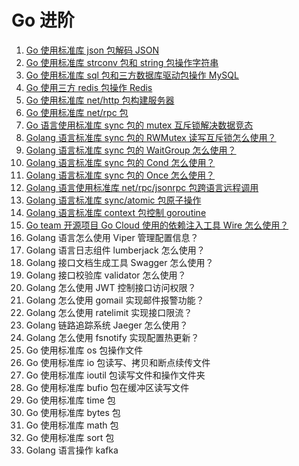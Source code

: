 # Go 进阶
1. [Go 使用标准库 json 包解码 JSON](https://mp.weixin.qq.com/s/OyPlXss8L6zSb0HGIydbrw)
2. [Go 使用标准库 strconv 包和 string 包操作字符串](https://mp.weixin.qq.com/s/ZULa_S-jSOMHS0-SiFqz4A)
3. [Go 使用标准库 sql 包和三方数据库驱动包操作 MySQL](https://mp.weixin.qq.com/s/JEWaU7DTkNllxK28BKvFUA)
4. [Go 使用三方 redis 包操作 Redis](https://mp.weixin.qq.com/s/7WtGQ2czx22GsCABZPGcHw)
5. [Go 使用标准库 net/http 包构建服务器](https://mp.weixin.qq.com/s/gsv3zW0HQaGMSxH9CtjiFA)
6. [Go 使用标准库 net/rpc 包](https://mp.weixin.qq.com/s/IospmGnkC-y9ddJx_9JGzg)
7. [Go 语言使用标准库 sync 包的 mutex 互斥锁解决数据竞态](https://mp.weixin.qq.com/s/7JsdpF7sevArgh2SHS6cyg)
8. [Golang 语言标准库 sync 包的 RWMutex 读写互斥锁怎么使用？](https://mp.weixin.qq.com/s/PGAtjh2gGmawfBB7Rgr0OA)
9. [Golang 语言标准库 sync 包的 WaitGroup 怎么使用？](https://mp.weixin.qq.com/s/6A9Lx99qkVx_sX_gIQxLYw)
10. [Golang 语言标准库 sync 包的 Cond 怎么使用？](https://mp.weixin.qq.com/s/OcLrO-oINk2j2w9sEJvkPw)
11. [Golang 语言标准库 sync 包的 Once 怎么使用？](https://mp.weixin.qq.com/s/gOvi0KuimvXvHQ8Iy-hZlA)
12. [Golang 语言使用标准库 net/rpc/jsonrpc 包跨语言远程调用](https://mp.weixin.qq.com/s/Zhg5FBgB6XPC37kA0GcgKg)
13. [Golang 语言标准库 sync/atomic 包原子操作](https://mp.weixin.qq.com/s/RkvCsRJQFnBhR7D_Tkh1oQ)
14. [Golang 语言标准库 context 包控制 goroutine](https://mp.weixin.qq.com/s/ynj97tpP32vJ4AeHEQHtJQ)
15. [Go team 开源项目 Go Cloud 使用的依赖注入工具 Wire 怎么使用？](https://mp.weixin.qq.com/s/7B71pL7vH1PcmY00VbfG_g)
16. Golang 语言怎么使用 Viper 管理配置信息？
17. Golang 语言日志组件 lumberjack 怎么使用？
18. Golang 接口文档生成工具 Swagger 怎么使用？
19. Golang 接口校验库 validator 怎么使用？
20. Golang 怎么使用 JWT 控制接口访问权限？
21. Golang 怎么使用 gomail 实现邮件报警功能？
22. Golang 怎么使用 ratelimit 实现接口限流？
23. Golang 链路追踪系统 Jaeger 怎么使用？
24. Golang 怎么使用 fsnotify 实现配置热更新？
25. Go 使用标准库 os 包操作文件
26. Go 使用标准库 io 包读写、拷贝和断点续传文件
27. Go 使用标准库 ioutil 包读写文件和操作文件夹
28. Go 使用标准库 bufio 包在缓冲区读写文件
29. Go 使用标准库 time 包
30. Go 使用标准库 bytes 包
31. Go 使用标准库 math 包
32. Go 使用标准库 sort 包
33. Golang 语言操作 kafka